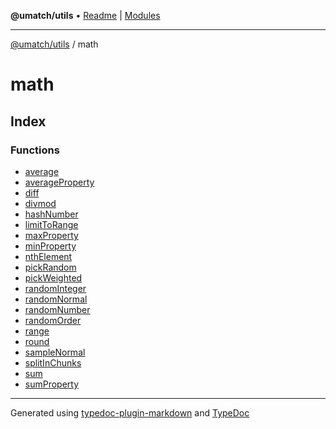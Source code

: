 **@umatch/utils** • [Readme](../index.md) \| [Modules](../modules.md)

***

[@umatch/utils](../modules.md) / math

# math

## Index

### Functions

- [average](functions/average.md)
- [averageProperty](functions/averageProperty.md)
- [diff](functions/diff.md)
- [divmod](functions/divmod.md)
- [hashNumber](functions/hashNumber.md)
- [limitToRange](functions/limitToRange.md)
- [maxProperty](functions/maxProperty.md)
- [minProperty](functions/minProperty.md)
- [nthElement](functions/nthElement.md)
- [pickRandom](functions/pickRandom.md)
- [pickWeighted](functions/pickWeighted.md)
- [randomInteger](functions/randomInteger.md)
- [randomNormal](functions/randomNormal.md)
- [randomNumber](functions/randomNumber.md)
- [randomOrder](functions/randomOrder.md)
- [range](functions/range.md)
- [round](functions/round.md)
- [sampleNormal](functions/sampleNormal.md)
- [splitInChunks](functions/splitInChunks.md)
- [sum](functions/sum.md)
- [sumProperty](functions/sumProperty.md)

***

Generated using [typedoc-plugin-markdown](https://www.npmjs.com/package/typedoc-plugin-markdown) and [TypeDoc](https://typedoc.org/)
